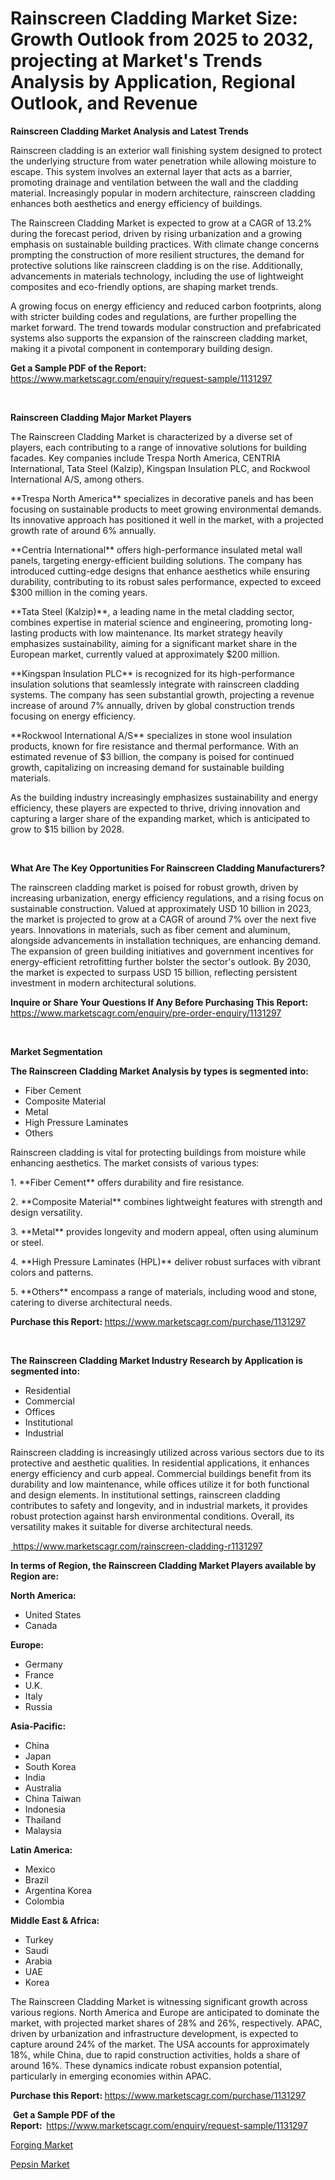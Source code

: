 <p><h1>Rainscreen Cladding Market Size: Growth Outlook from 2025 to 2032, projecting at Market's Trends Analysis by Application, Regional Outlook, and Revenue</h1></p><p><strong>Rainscreen Cladding Market Analysis and Latest Trends</strong></p>
<p><p>Rainscreen cladding is an exterior wall finishing system designed to protect the underlying structure from water penetration while allowing moisture to escape. This system involves an external layer that acts as a barrier, promoting drainage and ventilation between the wall and the cladding material. Increasingly popular in modern architecture, rainscreen cladding enhances both aesthetics and energy efficiency of buildings.</p><p>The Rainscreen Cladding Market is expected to grow at a CAGR of 13.2% during the forecast period, driven by rising urbanization and a growing emphasis on sustainable building practices. With climate change concerns prompting the construction of more resilient structures, the demand for protective solutions like rainscreen cladding is on the rise. Additionally, advancements in materials technology, including the use of lightweight composites and eco-friendly options, are shaping market trends. </p><p>A growing focus on energy efficiency and reduced carbon footprints, along with stricter building codes and regulations, are further propelling the market forward. The trend towards modular construction and prefabricated systems also supports the expansion of the rainscreen cladding market, making it a pivotal component in contemporary building design.</p></p>
<p><strong>Get a Sample PDF of the Report:&nbsp;</strong> <a href="https://www.marketscagr.com/enquiry/request-sample/1131297?utm_campaign=1944&utm_medium=2&utm_source=Github&utm_content=ia&utm_term=02042025&utm_id=rainscreen-cladding">https://www.marketscagr.com/enquiry/request-sample/1131297</a></p>
<p>&nbsp;</p>
<p><strong>Rainscreen Cladding Major Market Players</strong></p>
<p><p>The Rainscreen Cladding Market is characterized by a diverse set of players, each contributing to a range of innovative solutions for building facades. Key companies include Trespa North America, CENTRIA International, Tata Steel (Kalzip), Kingspan Insulation PLC, and Rockwool International A/S, among others. </p><p>**Trespa North America** specializes in decorative panels and has been focusing on sustainable products to meet growing environmental demands. Its innovative approach has positioned it well in the market, with a projected growth rate of around 6% annually. </p><p>**Centria International** offers high-performance insulated metal wall panels, targeting energy-efficient building solutions. The company has introduced cutting-edge designs that enhance aesthetics while ensuring durability, contributing to its robust sales performance, expected to exceed $300 million in the coming years.</p><p>**Tata Steel (Kalzip)**, a leading name in the metal cladding sector, combines expertise in material science and engineering, promoting long-lasting products with low maintenance. Its market strategy heavily emphasizes sustainability, aiming for a significant market share in the European market, currently valued at approximately $200 million.</p><p>**Kingspan Insulation PLC** is recognized for its high-performance insulation solutions that seamlessly integrate with rainscreen cladding systems. The company has seen substantial growth, projecting a revenue increase of around 7% annually, driven by global construction trends focusing on energy efficiency.</p><p>**Rockwool International A/S** specializes in stone wool insulation products, known for fire resistance and thermal performance. With an estimated revenue of $3 billion, the company is poised for continued growth, capitalizing on increasing demand for sustainable building materials.</p><p>As the building industry increasingly emphasizes sustainability and energy efficiency, these players are expected to thrive, driving innovation and capturing a larger share of the expanding market, which is anticipated to grow to $15 billion by 2028.</p></p>
<p>&nbsp;</p>
<p><strong>What Are The Key Opportunities For Rainscreen Cladding Manufacturers?</strong></p>
<p><p>The rainscreen cladding market is poised for robust growth, driven by increasing urbanization, energy efficiency regulations, and a rising focus on sustainable construction. Valued at approximately USD 10 billion in 2023, the market is projected to grow at a CAGR of around 7% over the next five years. Innovations in materials, such as fiber cement and aluminum, alongside advancements in installation techniques, are enhancing demand. The expansion of green building initiatives and government incentives for energy-efficient retrofitting further bolster the sector's outlook. By 2030, the market is expected to surpass USD 15 billion, reflecting persistent investment in modern architectural solutions.</p></p>
<p><strong>Inquire or Share Your Questions If Any Before Purchasing This Report:</strong> <a href="https://www.marketscagr.com/enquiry/pre-order-enquiry/1131297?utm_campaign=1944&utm_medium=2&utm_source=Github&utm_content=ia&utm_term=02042025&utm_id=rainscreen-cladding">https://www.marketscagr.com/enquiry/pre-order-enquiry/1131297</a></p>
<p>&nbsp;</p>
<p><strong>Market Segmentation</strong></p>
<p><strong>The Rainscreen Cladding Market Analysis by types is segmented into:</strong></p>
<p><ul><li>Fiber Cement</li><li>Composite Material</li><li>Metal</li><li>High Pressure Laminates</li><li>Others</li></ul></p>
<p><p>Rainscreen cladding is vital for protecting buildings from moisture while enhancing aesthetics. The market consists of various types: </p><p>1. **Fiber Cement** offers durability and fire resistance.</p><p>2. **Composite Material** combines lightweight features with strength and design versatility.</p><p>3. **Metal** provides longevity and modern appeal, often using aluminum or steel.</p><p>4. **High Pressure Laminates (HPL)** deliver robust surfaces with vibrant colors and patterns.</p><p>5. **Others** encompass a range of materials, including wood and stone, catering to diverse architectural needs.</p></p>
<p><strong>Purchase this Report:&nbsp;</strong><a href="https://www.marketscagr.com/purchase/1131297?utm_campaign=1944&utm_medium=2&utm_source=Github&utm_content=ia&utm_term=02042025&utm_id=rainscreen-cladding">https://www.marketscagr.com/purchase/1131297</a></p>
<p>&nbsp;</p>
<p><strong>The Rainscreen Cladding Market Industry Research by Application is segmented into:</strong></p>
<p><ul><li>Residential</li><li>Commercial</li><li>Offices</li><li>Institutional</li><li>Industrial</li></ul></p>
<p><p>Rainscreen cladding is increasingly utilized across various sectors due to its protective and aesthetic qualities. In residential applications, it enhances energy efficiency and curb appeal. Commercial buildings benefit from its durability and low maintenance, while offices utilize it for both functional and design elements. In institutional settings, rainscreen cladding contributes to safety and longevity, and in industrial markets, it provides robust protection against harsh environmental conditions. Overall, its versatility makes it suitable for diverse architectural needs.</p></p>
<p><a href="https://www.marketscagr.com/rainscreen-cladding-r1131297?utm_campaign=1944&utm_medium=2&utm_source=Github&utm_content=ia&utm_term=02042025&utm_id=rainscreen-cladding">&nbsp;https://www.marketscagr.com/rainscreen-cladding-r1131297</a></p>
<p><strong>In terms of Region, the Rainscreen Cladding Market Players available by Region are:</strong></p>
<p>
    <p> <strong> North America: </strong>
        <ul>
            <li>United States</li>
            <li>Canada</li>
        </ul>
        </p> 
    <p> <strong> Europe: </strong>
        <ul>
            <li>Germany</li>
            <li>France</li>
            <li>U.K.</li>
            <li>Italy</li>
            <li>Russia</li>
        </ul>
        </p> 
    <p> <strong> Asia-Pacific: </strong>
        <ul>
            <li>China</li>
            <li>Japan</li>
            <li>South Korea</li>
            <li>India</li>
            <li>Australia</li>
            <li>China Taiwan</li>
            <li>Indonesia</li>
            <li>Thailand</li>
            <li>Malaysia</li>
        </ul>
        </p> 
    <p> <strong> Latin America: </strong>
        <ul>
            <li>Mexico</li>
            <li>Brazil</li>
            <li>Argentina Korea</li>
            <li>Colombia</li>
        </ul>
        </p> 
    <p> <strong> Middle East & Africa: </strong>
        <ul>
            <li>Turkey</li>
            <li>Saudi</li>
            <li>Arabia</li>
            <li>UAE</li>
            <li>Korea</li>
        </ul>
    </p>
    </p>
<p><p>The Rainscreen Cladding Market is witnessing significant growth across various regions. North America and Europe are anticipated to dominate the market, with projected market shares of 28% and 26%, respectively. APAC, driven by urbanization and infrastructure development, is expected to capture around 24% of the market. The USA accounts for approximately 18%, while China, due to rapid construction activities, holds a share of around 16%. These dynamics indicate robust expansion potential, particularly in emerging economies within APAC.</p></p>
<p><strong>Purchase this Report: </strong><a href="https://www.marketscagr.com/purchase/1131297?utm_campaign=1944&utm_medium=2&utm_source=Github&utm_content=ia&utm_term=02042025&utm_id=rainscreen-cladding">https://www.marketscagr.com/purchase/1131297</a></p>
<p>&nbsp;<strong>Get a Sample PDF of the Report:&nbsp;&nbsp;</strong><a href="https://www.marketscagr.com/enquiry/request-sample/1131297?utm_campaign=1944&utm_medium=2&utm_source=Github&utm_content=ia&utm_term=02042025&utm_id=rainscreen-cladding">https://www.marketscagr.com/enquiry/request-sample/1131297</a></p>
<p><strong></strong></p>
<p><p><a href="https://github.com/Chiragrp22/Market-Research-Report-List-7/blob/main/forging-market.md?utm_campaign=1944&utm_medium=2&utm_source=Github&utm_content=ia&utm_term=02042025&utm_id=rainscreen-cladding">Forging Market</a></p><p><a href="https://github.com/darouthiamnl/Market-Research-Report-List-1/blob/main/pepsin-market.md?utm_campaign=1944&utm_medium=2&utm_source=Github&utm_content=ia&utm_term=02042025&utm_id=rainscreen-cladding">Pepsin Market</a></p></p>